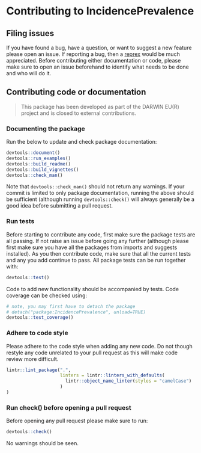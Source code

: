 # Contributing to IncidencePrevalence

## Filing issues
If you have found a bug, have a question, or want to suggest a new feature please open an issue. If reporting a bug, then a [reprex](https://reprex.tidyverse.org/) would be much appreciated. Before contributing either documentation or code, please make sure to open an issue beforehand to identify what needs to be done and who will do it.

## Contributing code or documentation
> This package has been developed as part of the DARWIN EU(R) project and is closed to external contributions.

###  Documenting the package
Run the below to update and check package documentation:
``` r
devtools::document() 
devtools::run_examples()
devtools::build_readme()
devtools::build_vignettes()
devtools::check_man()
```

Note that `devtools::check_man()` should not return any warnings. If your commit is limited to only package documentation, running the above should be sufficient (although running `devtools::check()` will always generally be a good idea before submitting a pull request.

### Run tests
Before starting to contribute any code, first make sure the package tests are all passing. If not raise an issue before going any further (although please first make sure you have all the packages from imports and suggests installed). As you then contribute code, make sure that all the current tests and any you add continue to pass. All package tests can be run together with:
``` r
devtools::test()
```

Code to add new functionality should be accompanied by tests. Code coverage can be checked using: 
``` r
# note, you may first have to detach the package
# detach("package:IncidencePrevalence", unload=TRUE)
devtools::test_coverage()
```

### Adhere to code style
Please adhere to the code style when adding any new code. Do not though restyle any code unrelated to your pull request as this will make code review more difficult.  

``` r
lintr::lint_package(".",
                    linters = lintr::linters_with_defaults(
                      lintr::object_name_linter(styles = "camelCase")
                    )
)
```

### Run check() before opening a pull request
Before opening any pull request please make sure to run: 
``` r
devtools::check() 
```
No warnings should be seen. 


